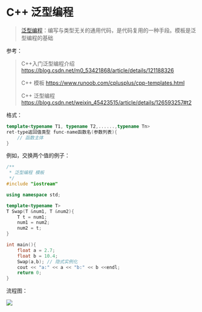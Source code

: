 # C++ 泛型编程

> [泛型编程](https://so.csdn.net/so/search?q=泛型编程&spm=1001.2101.3001.7020)：编写与类型无关的通用代码，是代码复用的一种手段。模板是泛型编程的基础

参考：

> C++入门泛型编程介绍 https://blog.csdn.net/m0_53421868/article/details/121188326
>
> C++ 模板 https://www.runoob.com/cplusplus/cpp-templates.html
>
> C++ 泛型编程 https://blog.csdn.net/weixin_45423515/article/details/126593257#t2

格式：

```c++
template<typename T1, typename T2,......,typename Tn>
ret-type返回值类型 func-name函数名(参数列表){
	// 函数主体
}
```

例如，交换两个值的例子：

```c++
/**
 * 泛型编程 模板
 */
#include "iostream"

using namespace std;

template<typename T>
T Swap(T &num1, T &num2){
    T t = num1;
    num1 = num2;
    num2 = t;
}

int main(){
    float a = 2.7;
    float b = 10.4;
    Swap(a,b); // 隐式实例化
    cout << "a:" << a << "b:" << b <<endl;
    return 0;
}
```

流程图：

![](https://img-blog.csdnimg.cn/663904833f2b48a4b16f184979482b38.png?x-oss-process=image/watermark,type_ZHJvaWRzYW5zZmFsbGJhY2s,shadow_50,text_Q1NETiBASVTojqvmiY7nibk=,size_20,color_FFFFFF,t_70,g_se,x_16)